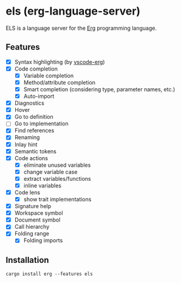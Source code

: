 # els (erg-language-server)

ELS is a language server for the [Erg](https://github.com/erg-lang/erg) programming language.

## Features

- [x] Syntax highlighting (by [vscode-erg](https://github.com/erg-lang/vscode-erg))
- [x] Code completion
  - [x] Variable completion
  - [x] Method/attribute completion
  - [x] Smart completion (considering type, parameter names, etc.)
  - [x] Auto-import
- [x] Diagnostics
- [x] Hover
- [x] Go to definition
- [ ] Go to implementation
- [x] Find references
- [x] Renaming
- [x] Inlay hint
- [x] Semantic tokens
- [x] Code actions
  - [x] eliminate unused variables
  - [x] change variable case
  - [x] extract variables/functions
  - [x] inline variables
- [x] Code lens
  - [x] show trait implementations
- [x] Signature help
- [x] Workspace symbol
- [x] Document symbol
- [x] Call hierarchy
- [x] Folding range
  - [x] Folding imports

## Installation

```console
cargo install erg --features els
```
